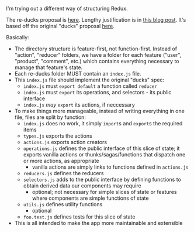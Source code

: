I'm trying out a different way of structuring Redux.

The re-ducks proposal is [here](https://github.com/alexnm/re-ducks). Lengthy justification is in [this blog post](https://medium.freecodecamp.org/scaling-your-redux-app-with-ducks-6115955638be). It's based off the original "ducks" proposal [here](https://github.com/erikras/ducks-modular-redux).

Basically:

* The directory structure is feature-first, not function-first. Instead of "action", "reducer" folders, we have a folder for each feature ("user", "product", "comment", etc.) which contains everything necessary to manage that feature's state.
* Each re-ducks folder MUST contain an `index.js` file.
* This `index.js` file should implement the original "ducks" spec:
  * `index.js` must `export default` a function called `reducer`
  * `index.js` must `export` its operations, and selectors - its public interface
  * `index.js` *may* `export` its actions, if neccessary
* To make things more manageable, instead of writing everything in one file, files are split by function:
  * `index.js` does no work, it simply `import`s and `export`s the required items
  * `types.js` exports the actions
  * `actions.js` exports action creators
  * `operations.js` defines the public interface of this slice of state; it exports vanilla actions or thunks/sagas/functions that dispatch one or more actions, as appropriate
    * vanilla actions are simply links to functions defined in `actions.js`
  * `reducers.js` defines the reducers
  * `selectors.js` adds to the public interface by defining functions to obtain derived data our components may require
    * optional; not necessary for simple slices of state or features where components are simple functions of state
  * `utils.js` defines utility functions
    * optional
  * `foo.test.js` defines tests for this slice of state
* This is all intended to make the app more maintainable and extensible
